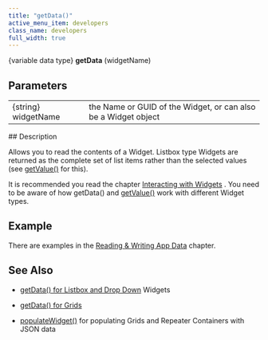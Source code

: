 ```yaml
---
title: "getData()"
active_menu_item: developers
class_name: developers
full_width: true
---
```



{variable data type} **getData** (widgetName)

## Parameters

<table>
<tr>
<td width="136">
{string} widgetName

</td>
<td width="22">
</td>
<td width="722">
the Name or GUID of the Widget, or can also be a Widget object

</td>
</tr>
</table>
## Description

Allows you to read the contents of a Widget. Listbox type Widgets are returned as the complete set of list items rather than the selected values (see [getValue()](/developers/user-guide/scripting-apis/client-api/widget-data-state-manipulation/refsetvalue) for this).

It is recommended you read the chapter [Interacting with Widgets](/developers/user-guide/scripting-apis/client-scripting-overview/scripting-with-javascript/widget-reading-writing/) . You need to be aware of how getData() and [getValue()](/developers/user-guide/scripting-apis/client-api/widget-data-state-manipulation/refgetvalue) work with different Widget types.

## Example

There are examples in the [Reading & Writing App Data](/developers/user-guide/scripting-apis/client-scripting-overview/scripting-with-javascript/widget-reading-writing/) chapter.

## See Also

 - [getData() for Listbox and Drop Down](/developers/user-guide/scripting-apis/client-scripting-overview/scripting-with-javascript/widget-reading-writing/widget-content-reading-and-writing/lists-dropdowns) Widgets

 - [getData() for Grids](/developers/user-guide/scripting-apis/client-scripting-overview/scripting-with-javascript/widget-reading-writing/widget-content-reading-and-writing/widgetcontentgrids-repeater-containers)
 - [populateWidget()](/developers/user-guide/scripting-apis/client-api/widget-data-state-manipulation/populatewidget/) for populating Grids and Repeater Containers with JSON data

